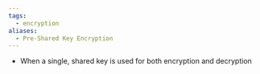 ```yaml
---
tags:
  - encryption
aliases:
  - Pre-Shared Key Encryption
---
```


- When a single, shared key is used for both encryption and decryption